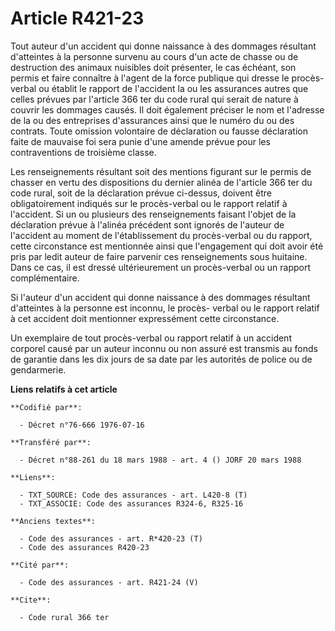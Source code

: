 # Article R421-23

Tout auteur d'un accident qui donne naissance à des dommages résultant d'atteintes à la personne survenu au cours d'un acte
de chasse ou de destruction des animaux nuisibles doit présenter, le cas échéant, son permis et faire connaître à l'agent de
la force publique qui dresse le procès-verbal ou établit le rapport de l'accident la ou les assurances autres que celles
prévues par l'article 366 ter du code rural qui serait de nature à couvrir les dommages causés. Il doit également préciser le
nom et l'adresse de la ou des entreprises d'assurances ainsi que le numéro du ou des contrats. Toute omission volontaire de
déclaration ou fausse déclaration faite de mauvaise foi sera punie d'une amende prévue pour les contraventions de troisième
classe.

Les renseignements résultant soit des mentions figurant sur le permis de chasser en vertu des dispositions du dernier alinéa
de l'article 366 ter du code rural, soit de la déclaration prévue ci-dessus, doivent être obligatoirement indiqués sur le
procès-verbal ou le rapport relatif à l'accident. Si un ou plusieurs des renseignements faisant l'objet de la déclaration
prévue à l'alinéa précédent sont ignorés de l'auteur de l'accident au moment de l'établissement du procès-verbal ou du
rapport, cette circonstance est mentionnée ainsi que l'engagement qui doit avoir été pris par ledit auteur de faire parvenir
ces renseignements sous huitaine. Dans ce cas, il est dressé ultérieurement un procès-verbal ou un rapport complémentaire.

Si l'auteur d'un accident qui donne naissance à des dommages résultant d'atteintes à la personne est inconnu, le procès-
verbal ou le rapport relatif à cet accident doit mentionner expressément cette circonstance.

Un exemplaire de tout procès-verbal ou rapport relatif à un accident corporel causé par un auteur inconnu ou non assuré est
transmis au fonds de garantie dans les dix jours de sa date par les autorités de police ou de gendarmerie.

**Liens relatifs à cet article**

	**Codifié par**:

	  - Décret n°76-666 1976-07-16

	**Transféré par**:

	  - Décret n°88-261 du 18 mars 1988 - art. 4 () JORF 20 mars 1988

	**Liens**:

	  - TXT_SOURCE: Code des assurances - art. L420-8 (T)
	  - TXT_ASSOCIE: Code des assurances R324-6, R325-16

	**Anciens textes**:

	  - Code des assurances - art. R*420-23 (T)
	  - Code des assurances R420-23

	**Cité par**:

	  - Code des assurances - art. R421-24 (V)

	**Cite**:

	  - Code rural 366 ter
